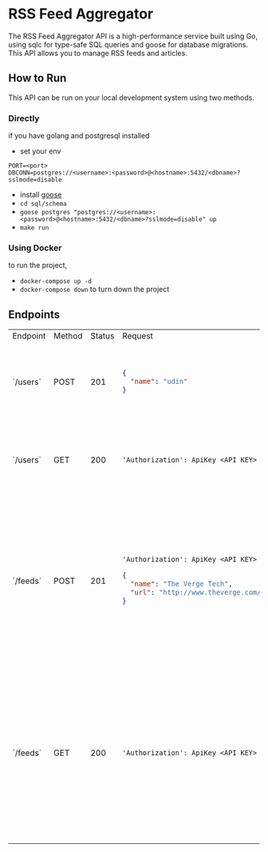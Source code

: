# RSS Feed Aggregator
The RSS Feed Aggregator API is a high-performance service built using Go,
using sqlc for type-safe SQL queries and goose for database migrations.
This API allows you to manage RSS feeds and articles.

## How to Run
This API can be run on your local development system using two methods.

### Directly
if you have golang and postgresql installed
- set your env
```
PORT=<port>
DBCONN=postgres://<username>:<password>@<hostname>:5432/<dbname>?sslmode=disable
```
- install [goose](https://github.com/pressly/goose)
- `cd sql/schema`
- `goose postgres "postgres://<username>:<password>@<hostname>:5432/<dbname>?sslmode=disable" up`
- `make run`

### Using Docker
to run the project,
- `docker-compose up -d`
- `docker-compose down`
to turn down the project

## Endpoints
<table>
  <tr>
    <td>Endpoint</td><td>Method</td><td>Status</td><td>Request</td><td>Response</td>
  </tr>
  <tr>
  <td> `/users` </td>
  <td> POST </td>
  <td> 201 </td>
  <td>

  ```json
  {
    "name": "udin"
  }
  ```

  </td>
  <td>

  ```json
  {
    "id": "b8239f5e-0227-43d8-b60c-5a184ea80e95",
    "createdAt": "2024-06-07T19:05:09.815201Z",
    "updatedAt": "2024-06-07T19:05:09.815201Z",
    "name": "udin",
    "apiKey": "<API KEY>"
  }
  ```

  </td>

  </tr>
  <tr>
  <td> `/users` </td>
  <td> GET </td>
  <td> 200 </td>
  <td>

  ```
  'Authorization': ApiKey <API KEY>
  ```

  </td>
  <td>

  ```json
  {
    "id": "b8239f5e-0227-43d8-b60c-5a184ea80e95",
    "createdAt": "2024-06-07T19:05:09.815201Z",
    "updatedAt": "2024-06-07T19:05:09.815201Z",
    "name": "udin",
    "apiKey": "<API KEY>"
  }
  ```

  </td>
  </tr>
  <tr>
  <td> `/feeds` </td>
  <td> POST </td>
  <td> 201 </td>
  <td>

  ```
  'Authorization': ApiKey <API KEY>
  ```

  ```json
  {
    "name": "The Verge Tech",
    "url": "http://www.theverge.com/tech/rss/index.xml"
  }
  ```

  </td>
  <td>

  ```json
  {
    "feed": {
        "id": "b87fc085-431a-4606-92f6-bd12f8fd741c",
        "createdAt": "2024-06-14T08:04:42.546561Z",
        "updatedAt": "2024-06-14T08:04:42.546561Z",
        "name": "The Verge Tech",
        "url": "http://www.theverge.com/tech/rss/index.xml",
        "userId": "082536ec-3598-4f6d-93d4-0fe23cfc623d"
    },
    "feed_follow": {
        "id": "5d146edf-7715-42f5-a324-94b2771e3e2a",
        "feedId": "b87fc085-431a-4606-92f6-bd12f8fd741c",
        "userId": "082536ec-3598-4f6d-93d4-0fe23cfc623d",
        "createdAt": "2024-06-14T08:04:42.547676Z",
        "updatedAt": "2024-06-14T08:04:42.547676Z"
    }
  }
  ```

  </td>
  </tr>
    </tr>
  <tr>
  <td> `/feeds` </td>
  <td> GET </td>
  <td> 200 </td>
  <td>

  ```
  'Authorization': ApiKey <API KEY>
  ```

  </td>
  <td>

  ```json
  [
    {
        "id": "ad1416d3-89ec-48c9-b0eb-5621f8d4ba5c",
        "createdAt": "2024-06-14T07:49:22.232084Z",
        "updatedAt": "2024-06-14T07:53:05.541544Z",
        "name": "CNN Tech",
        "url": "http://www.buzzfeed.com/tvandmovies.xml",
        "userId": "082536ec-3598-4f6d-93d4-0fe23cfc623d"
    },
    {
        "id": "e0a2b609-ab42-460b-8f08-4fb44887790c",
        "createdAt": "2024-06-10T06:57:58.735041Z",
        "updatedAt": "2024-06-14T07:53:05.545006Z",
        "name": "CNN Tech",
        "url": "http://rss.cnn.com/rss/cnn_tech.rss",
        "userId": "082536ec-3598-4f6d-93d4-0fe23cfc623d"
    },
    ...
  ]
  ```

  </td>
  </tr>


</table>

